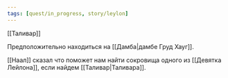 ```yaml
---
tags: [quest/in_progress, story/leylon]
---
```


[[Таливар]]

Предположительно находиться на [[Дамба|дамбе Груд Хауг]].

[[Наал]] сказал что поможет нам найти сокровища одного из [[Девятка Лейлона]], если найдем [[Таливар|Таливара]].
